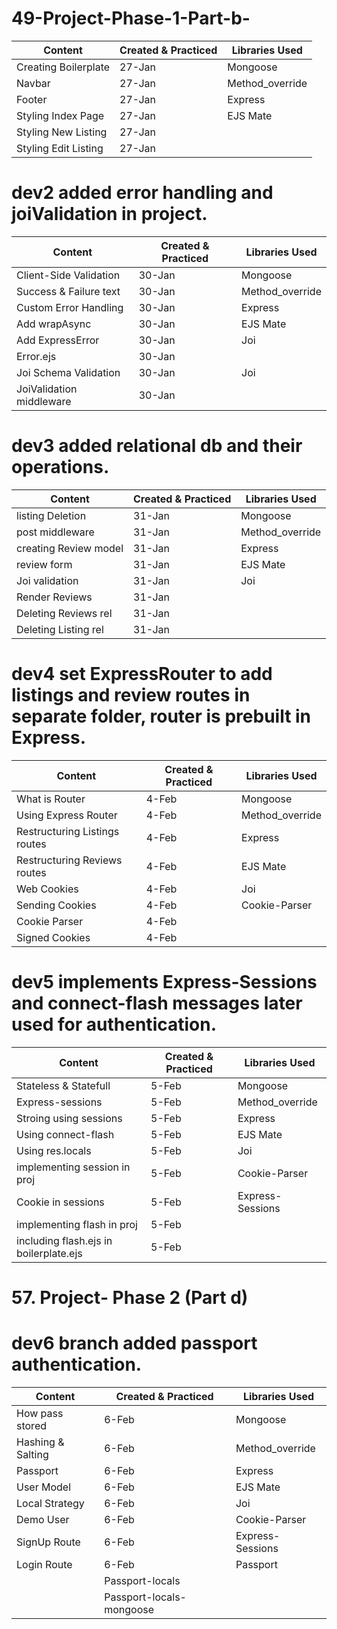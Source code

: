 # 49-Project-Phase-1-Part-b-


| Content                | Created & Practiced | Libraries Used |
|------------------------|--------------------|----------------|
| Creating Boilerplate   | 27-Jan             | Mongoose       |
| Navbar                 | 27-Jan             | Method_override|
| Footer                 | 27-Jan             | Express        |
| Styling Index Page     | 27-Jan             | EJS Mate       |
| Styling New Listing    | 27-Jan             |                |
| Styling Edit Listing   | 27-Jan             |                |  
 
# dev2 added error handling and joiValidation in project.

| Content                | Created & Practiced | Libraries Used |
|------------------------|--------------------|----------------|
| Client-Side Validation   | 30-Jan             | Mongoose       |
| Success & Failure text   | 30-Jan             | Method_override|
| Custom Error Handling    | 30-Jan             | Express        |
| Add wrapAsync            | 30-Jan             | EJS Mate       |
| Add ExpressError         | 30-Jan             | Joi            |
| Error.ejs                | 30-Jan             |                |  
| Joi Schema Validation    | 30-Jan             | Joi            |
| JoiValidation middleware | 30-Jan             |                |  
  
# dev3 added relational db and their operations.


| Content                | Created & Practiced | Libraries Used |
|------------------------|--------------------|----------------|
| listing Deletion       | 31-Jan             | Mongoose       |
| post middleware        | 31-Jan             | Method_override|
| creating Review model  | 31-Jan             | Express        |
| review form            | 31-Jan             | EJS Mate       |
| Joi validation         | 31-Jan             | Joi            |
| Render Reviews         | 31-Jan             |                |  
| Deleting Reviews rel   | 31-Jan             |                |
| Deleting Listing rel   | 31-Jan             |                |  


# dev4 set ExpressRouter to add listings and review routes in separate folder, router is prebuilt in Express.

| Content                      | Created & Practiced | Libraries Used |
|------------------------------|--------------------|----------------|
| What is Router               | 4-Feb             | Mongoose       |
| Using Express Router         | 4-Feb             | Method_override|
| Restructuring Listings routes| 4-Feb             | Express        |
| Restructuring Reviews routes | 4-Feb             | EJS Mate       |
| Web Cookies                  | 4-Feb             | Joi            |
| Sending Cookies              | 4-Feb             | Cookie-Parser  |  
| Cookie Parser                | 4-Feb             |                |
|Signed Cookies                | 4-Feb             |                |  
  


# dev5 implements Express-Sessions and connect-flash messages later used for authentication.


| Content                      | Created & Practiced | Libraries Used |
|------------------------------|--------------------|----------------|
| Stateless & Statefull        | 5-Feb             | Mongoose       |
| Express-sessions             | 5-Feb             | Method_override|
| Stroing using sessions       | 5-Feb             | Express        |
| Using connect-flash          | 5-Feb             | EJS Mate       |
| Using res.locals             | 5-Feb             | Joi            |
| implementing session in proj | 5-Feb             | Cookie-Parser  |  
| Cookie in sessions           | 5-Feb             |Express-Sessions|
|implementing flash in proj    | 5-Feb             |                |
|including flash.ejs in boilerplate.ejs| 5-Feb     |                |  
  

 # 57. Project- Phase 2 (Part d)
 # dev6 branch added passport authentication.
 | Content                | Created & Practiced | Libraries Used |
|------------------------      |--------------------|----------------|
| How pass stored              | 6-Feb             | Mongoose       |
| Hashing & Salting            | 6-Feb             | Method_override|
| Passport                     | 6-Feb             | Express        |
| User Model                   | 6-Feb             | EJS Mate       |
| Local Strategy               | 6-Feb             | Joi            |
| Demo User                    | 6-Feb             | Cookie-Parser  |  
| SignUp Route                 | 6-Feb             | Express-Sessions|
| Login Route                  | 6-Feb             | Passport        |
                                                   |Passport-locals  | 
                                                   |Passport-locals-mongoose |
  

